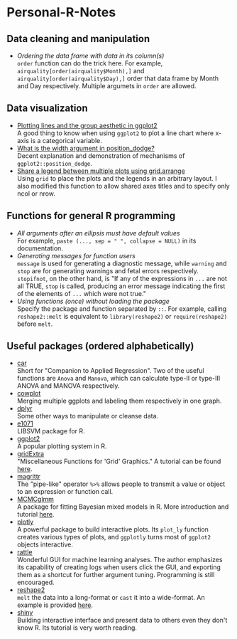 # Personal-R-Notes
## Data cleaning and manipulation
* _Ordering the data frame with data in its column(s)_<br>
`order` function can do the trick here. For example, `airquality[order(airquality$Month),]` and `airquality[order(airquality$Day),]` order that data frame by Month and Day respectively. Multiple argumets in `order` are allowed.

## Data visualization
* <a href="http://stackoverflow.com/questions/10357768/plotting-lines-and-the-group-aesthetic-in-ggplot2">Plotting lines and the group aesthetic in ggplot2</a><br>
A good thing to know when using `ggplot2` to plot a line chart where x-axis is a categorical variable.
* <a href="http://stackoverflow.com/questions/34889766/what-is-the-width-argument-in-position-dodge">What is the width argument in position_dodge?</a><br>
Decent explanation and demonstration of mechanisms of `ggplot2::position_dodge`.
* [Share a legend between multiple plots using grid.arrange](https://github.com/tidyverse/ggplot2/wiki/Share-a-legend-between-two-ggplot2-graphs)<br>
Using `grid` to place the plots and the legends in an arbitrary layout. I also modified this function to allow shared axes titles and to specify only ncol or nrow.

## Functions for general R programming
* _All arguments after an ellipsis must have default values_<br>
For example, `paste (..., sep = " ", collapse = NULL)` in its documentation.
* _Generating messages for function users_<br>
`message` is used for generating a diagnostic message, while `warning` and `stop` are for generating warnings and fetal errors respectively. `stopifnot`, on the other hand, is "If any of the expressions in `...` are not all TRUE, `stop` is called, producing an error message indicating the first of the elements of `...` which were not true."
* _Using functions (once) without loading the package_<br>
Specify the package and function separated by `::`. For example, calling `reshape2::melt` is equivalent to `library(reshape2)` or `require(reshape2)` before `melt`.

## Useful packages (ordered alphabetically)
* [car](https://cran.r-project.org/package=car)<br>
Short for "Companion to Applied Regression". Two of the useful functions are `Anova` and `Manova`, which can calculate type-II or type-III ANOVA and MANOVA respectively.
* [cowplot](https://cran.r-project.org/web/packages/cowplot/vignettes/introduction.html)<br>
Merging multiple ggplots and labeling them respectively in one graph.
* [dplyr](https://cran.r-project.org/web/packages/dplyr/vignettes/introduction.html)<br>
Some other ways to manipulate or cleanse data.
* [e1071](https://cran.r-project.org/package=e1071)<br>
LIBSVM package for R.
* [ggplot2](http://ggplot2.org)<br>
A popular plotting system in R.
* [gridExtra](https://cran.r-project.org/package=gridExtra)<br>
"Miscellaneous Functions for 'Grid' Graphics." A tutorial can be found <a href="http://www.sthda.com/english/wiki/ggplot2-easy-way-to-mix-multiple-graphs-on-the-same-page-r-software-and-data-visualization">here</a>.
* <a href="https://cran.r-project.org/web/packages/magrittr/vignettes/magrittr.html">magrittr</a><br>
The "pipe-like" operator `%>%` allows people to transmit a value or object to an expression or function call.
* [MCMCglmm](https://cran.r-project.org/package=MCMCglmm)<br>
A package for fitting Bayesian mixed models in R. More introduction and tutorial <a href="https://github.com/tmalsburg/MCMCglmm-intro">here</a>.
* [plotly](https://plot.ly/r/)<br>
A powerful package to build interactive plots. Its `plot_ly` function creates various types of plots, and `ggplotly` turns most of `ggplot2` objects interactive.
* [rattle](http://rattle.togaware.com)<br>
Wonderful GUI for machine learning analyses. The author emphasizes its capability of creating logs when users click the GUI, and exporting them as a shortcut for further argument tuning. Programming is still encouraged.
* [reshape2](https://cran.r-project.org/package=reshape2)<br>
`melt` the data into a long-format or `cast` it into a wide-format. An example is provided <a href="https://corytu.github.io/R_Language_Playground/reshape2_melt.html">here</a>.
* [shiny](https://shiny.rstudio.com/)<br>
Building interactive interface and present data to others even they don't know R. Its tutorial is very worth reading.
